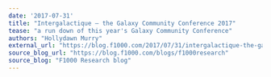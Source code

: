 ```yaml
---
date: '2017-07-31'
title: "Intergalactique – the Galaxy Community Conference 2017"
tease: "a run down of this year's Galaxy Community Conference"
authors: "Hollydawn Murry"
external_url: "https://blog.f1000.com/2017/07/31/intergalactique-the-galaxy-community-conference-2017/"
source_blog_url: "https://blog.f1000.com/blogs/f1000research"
source_blog: "F1000 Research blog"
---
```

